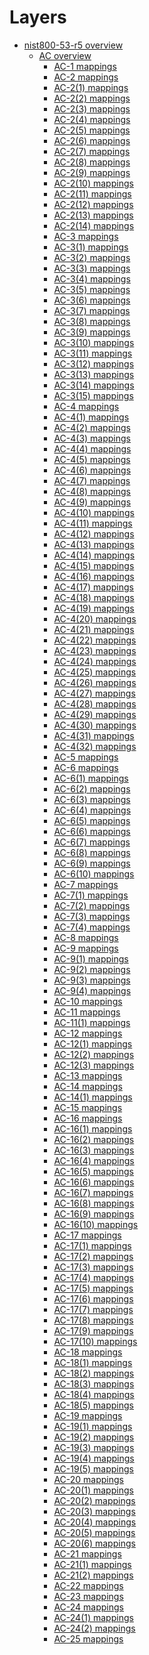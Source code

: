 # Layers

- [nist800-53-r5 overview](https://raw.githubusercontent.com/center-for-threat-informed-defense/attack-control-framework-mappings/master/frameworks/nist800-53-r5-overview.json)
    - [AC overview](https://raw.githubusercontent.com/center-for-threat-informed-defense/attack-control-framework-mappings/master/frameworks/by_family/AC/AC-overview.json)
        - [AC-1 mappings](https://raw.githubusercontent.com/center-for-threat-informed-defense/attack-control-framework-mappings/master/frameworks/by_family/AC/AC-1.json)
        - [AC-2 mappings](https://raw.githubusercontent.com/center-for-threat-informed-defense/attack-control-framework-mappings/master/frameworks/by_family/AC/AC-2.json)
        - [AC-2(1) mappings](https://raw.githubusercontent.com/center-for-threat-informed-defense/attack-control-framework-mappings/master/frameworks/by_family/AC/AC-2(1).json)
        - [AC-2(2) mappings](https://raw.githubusercontent.com/center-for-threat-informed-defense/attack-control-framework-mappings/master/frameworks/by_family/AC/AC-2(2).json)
        - [AC-2(3) mappings](https://raw.githubusercontent.com/center-for-threat-informed-defense/attack-control-framework-mappings/master/frameworks/by_family/AC/AC-2(3).json)
        - [AC-2(4) mappings](https://raw.githubusercontent.com/center-for-threat-informed-defense/attack-control-framework-mappings/master/frameworks/by_family/AC/AC-2(4).json)
        - [AC-2(5) mappings](https://raw.githubusercontent.com/center-for-threat-informed-defense/attack-control-framework-mappings/master/frameworks/by_family/AC/AC-2(5).json)
        - [AC-2(6) mappings](https://raw.githubusercontent.com/center-for-threat-informed-defense/attack-control-framework-mappings/master/frameworks/by_family/AC/AC-2(6).json)
        - [AC-2(7) mappings](https://raw.githubusercontent.com/center-for-threat-informed-defense/attack-control-framework-mappings/master/frameworks/by_family/AC/AC-2(7).json)
        - [AC-2(8) mappings](https://raw.githubusercontent.com/center-for-threat-informed-defense/attack-control-framework-mappings/master/frameworks/by_family/AC/AC-2(8).json)
        - [AC-2(9) mappings](https://raw.githubusercontent.com/center-for-threat-informed-defense/attack-control-framework-mappings/master/frameworks/by_family/AC/AC-2(9).json)
        - [AC-2(10) mappings](https://raw.githubusercontent.com/center-for-threat-informed-defense/attack-control-framework-mappings/master/frameworks/by_family/AC/AC-2(10).json)
        - [AC-2(11) mappings](https://raw.githubusercontent.com/center-for-threat-informed-defense/attack-control-framework-mappings/master/frameworks/by_family/AC/AC-2(11).json)
        - [AC-2(12) mappings](https://raw.githubusercontent.com/center-for-threat-informed-defense/attack-control-framework-mappings/master/frameworks/by_family/AC/AC-2(12).json)
        - [AC-2(13) mappings](https://raw.githubusercontent.com/center-for-threat-informed-defense/attack-control-framework-mappings/master/frameworks/by_family/AC/AC-2(13).json)
        - [AC-2(14) mappings](https://raw.githubusercontent.com/center-for-threat-informed-defense/attack-control-framework-mappings/master/frameworks/by_family/AC/AC-2(14).json)
        - [AC-3 mappings](https://raw.githubusercontent.com/center-for-threat-informed-defense/attack-control-framework-mappings/master/frameworks/by_family/AC/AC-3.json)
        - [AC-3(1) mappings](https://raw.githubusercontent.com/center-for-threat-informed-defense/attack-control-framework-mappings/master/frameworks/by_family/AC/AC-3(1).json)
        - [AC-3(2) mappings](https://raw.githubusercontent.com/center-for-threat-informed-defense/attack-control-framework-mappings/master/frameworks/by_family/AC/AC-3(2).json)
        - [AC-3(3) mappings](https://raw.githubusercontent.com/center-for-threat-informed-defense/attack-control-framework-mappings/master/frameworks/by_family/AC/AC-3(3).json)
        - [AC-3(4) mappings](https://raw.githubusercontent.com/center-for-threat-informed-defense/attack-control-framework-mappings/master/frameworks/by_family/AC/AC-3(4).json)
        - [AC-3(5) mappings](https://raw.githubusercontent.com/center-for-threat-informed-defense/attack-control-framework-mappings/master/frameworks/by_family/AC/AC-3(5).json)
        - [AC-3(6) mappings](https://raw.githubusercontent.com/center-for-threat-informed-defense/attack-control-framework-mappings/master/frameworks/by_family/AC/AC-3(6).json)
        - [AC-3(7) mappings](https://raw.githubusercontent.com/center-for-threat-informed-defense/attack-control-framework-mappings/master/frameworks/by_family/AC/AC-3(7).json)
        - [AC-3(8) mappings](https://raw.githubusercontent.com/center-for-threat-informed-defense/attack-control-framework-mappings/master/frameworks/by_family/AC/AC-3(8).json)
        - [AC-3(9) mappings](https://raw.githubusercontent.com/center-for-threat-informed-defense/attack-control-framework-mappings/master/frameworks/by_family/AC/AC-3(9).json)
        - [AC-3(10) mappings](https://raw.githubusercontent.com/center-for-threat-informed-defense/attack-control-framework-mappings/master/frameworks/by_family/AC/AC-3(10).json)
        - [AC-3(11) mappings](https://raw.githubusercontent.com/center-for-threat-informed-defense/attack-control-framework-mappings/master/frameworks/by_family/AC/AC-3(11).json)
        - [AC-3(12) mappings](https://raw.githubusercontent.com/center-for-threat-informed-defense/attack-control-framework-mappings/master/frameworks/by_family/AC/AC-3(12).json)
        - [AC-3(13) mappings](https://raw.githubusercontent.com/center-for-threat-informed-defense/attack-control-framework-mappings/master/frameworks/by_family/AC/AC-3(13).json)
        - [AC-3(14) mappings](https://raw.githubusercontent.com/center-for-threat-informed-defense/attack-control-framework-mappings/master/frameworks/by_family/AC/AC-3(14).json)
        - [AC-3(15) mappings](https://raw.githubusercontent.com/center-for-threat-informed-defense/attack-control-framework-mappings/master/frameworks/by_family/AC/AC-3(15).json)
        - [AC-4 mappings](https://raw.githubusercontent.com/center-for-threat-informed-defense/attack-control-framework-mappings/master/frameworks/by_family/AC/AC-4.json)
        - [AC-4(1) mappings](https://raw.githubusercontent.com/center-for-threat-informed-defense/attack-control-framework-mappings/master/frameworks/by_family/AC/AC-4(1).json)
        - [AC-4(2) mappings](https://raw.githubusercontent.com/center-for-threat-informed-defense/attack-control-framework-mappings/master/frameworks/by_family/AC/AC-4(2).json)
        - [AC-4(3) mappings](https://raw.githubusercontent.com/center-for-threat-informed-defense/attack-control-framework-mappings/master/frameworks/by_family/AC/AC-4(3).json)
        - [AC-4(4) mappings](https://raw.githubusercontent.com/center-for-threat-informed-defense/attack-control-framework-mappings/master/frameworks/by_family/AC/AC-4(4).json)
        - [AC-4(5) mappings](https://raw.githubusercontent.com/center-for-threat-informed-defense/attack-control-framework-mappings/master/frameworks/by_family/AC/AC-4(5).json)
        - [AC-4(6) mappings](https://raw.githubusercontent.com/center-for-threat-informed-defense/attack-control-framework-mappings/master/frameworks/by_family/AC/AC-4(6).json)
        - [AC-4(7) mappings](https://raw.githubusercontent.com/center-for-threat-informed-defense/attack-control-framework-mappings/master/frameworks/by_family/AC/AC-4(7).json)
        - [AC-4(8) mappings](https://raw.githubusercontent.com/center-for-threat-informed-defense/attack-control-framework-mappings/master/frameworks/by_family/AC/AC-4(8).json)
        - [AC-4(9) mappings](https://raw.githubusercontent.com/center-for-threat-informed-defense/attack-control-framework-mappings/master/frameworks/by_family/AC/AC-4(9).json)
        - [AC-4(10) mappings](https://raw.githubusercontent.com/center-for-threat-informed-defense/attack-control-framework-mappings/master/frameworks/by_family/AC/AC-4(10).json)
        - [AC-4(11) mappings](https://raw.githubusercontent.com/center-for-threat-informed-defense/attack-control-framework-mappings/master/frameworks/by_family/AC/AC-4(11).json)
        - [AC-4(12) mappings](https://raw.githubusercontent.com/center-for-threat-informed-defense/attack-control-framework-mappings/master/frameworks/by_family/AC/AC-4(12).json)
        - [AC-4(13) mappings](https://raw.githubusercontent.com/center-for-threat-informed-defense/attack-control-framework-mappings/master/frameworks/by_family/AC/AC-4(13).json)
        - [AC-4(14) mappings](https://raw.githubusercontent.com/center-for-threat-informed-defense/attack-control-framework-mappings/master/frameworks/by_family/AC/AC-4(14).json)
        - [AC-4(15) mappings](https://raw.githubusercontent.com/center-for-threat-informed-defense/attack-control-framework-mappings/master/frameworks/by_family/AC/AC-4(15).json)
        - [AC-4(16) mappings](https://raw.githubusercontent.com/center-for-threat-informed-defense/attack-control-framework-mappings/master/frameworks/by_family/AC/AC-4(16).json)
        - [AC-4(17) mappings](https://raw.githubusercontent.com/center-for-threat-informed-defense/attack-control-framework-mappings/master/frameworks/by_family/AC/AC-4(17).json)
        - [AC-4(18) mappings](https://raw.githubusercontent.com/center-for-threat-informed-defense/attack-control-framework-mappings/master/frameworks/by_family/AC/AC-4(18).json)
        - [AC-4(19) mappings](https://raw.githubusercontent.com/center-for-threat-informed-defense/attack-control-framework-mappings/master/frameworks/by_family/AC/AC-4(19).json)
        - [AC-4(20) mappings](https://raw.githubusercontent.com/center-for-threat-informed-defense/attack-control-framework-mappings/master/frameworks/by_family/AC/AC-4(20).json)
        - [AC-4(21) mappings](https://raw.githubusercontent.com/center-for-threat-informed-defense/attack-control-framework-mappings/master/frameworks/by_family/AC/AC-4(21).json)
        - [AC-4(22) mappings](https://raw.githubusercontent.com/center-for-threat-informed-defense/attack-control-framework-mappings/master/frameworks/by_family/AC/AC-4(22).json)
        - [AC-4(23) mappings](https://raw.githubusercontent.com/center-for-threat-informed-defense/attack-control-framework-mappings/master/frameworks/by_family/AC/AC-4(23).json)
        - [AC-4(24) mappings](https://raw.githubusercontent.com/center-for-threat-informed-defense/attack-control-framework-mappings/master/frameworks/by_family/AC/AC-4(24).json)
        - [AC-4(25) mappings](https://raw.githubusercontent.com/center-for-threat-informed-defense/attack-control-framework-mappings/master/frameworks/by_family/AC/AC-4(25).json)
        - [AC-4(26) mappings](https://raw.githubusercontent.com/center-for-threat-informed-defense/attack-control-framework-mappings/master/frameworks/by_family/AC/AC-4(26).json)
        - [AC-4(27) mappings](https://raw.githubusercontent.com/center-for-threat-informed-defense/attack-control-framework-mappings/master/frameworks/by_family/AC/AC-4(27).json)
        - [AC-4(28) mappings](https://raw.githubusercontent.com/center-for-threat-informed-defense/attack-control-framework-mappings/master/frameworks/by_family/AC/AC-4(28).json)
        - [AC-4(29) mappings](https://raw.githubusercontent.com/center-for-threat-informed-defense/attack-control-framework-mappings/master/frameworks/by_family/AC/AC-4(29).json)
        - [AC-4(30) mappings](https://raw.githubusercontent.com/center-for-threat-informed-defense/attack-control-framework-mappings/master/frameworks/by_family/AC/AC-4(30).json)
        - [AC-4(31) mappings](https://raw.githubusercontent.com/center-for-threat-informed-defense/attack-control-framework-mappings/master/frameworks/by_family/AC/AC-4(31).json)
        - [AC-4(32) mappings](https://raw.githubusercontent.com/center-for-threat-informed-defense/attack-control-framework-mappings/master/frameworks/by_family/AC/AC-4(32).json)
        - [AC-5 mappings](https://raw.githubusercontent.com/center-for-threat-informed-defense/attack-control-framework-mappings/master/frameworks/by_family/AC/AC-5.json)
        - [AC-6 mappings](https://raw.githubusercontent.com/center-for-threat-informed-defense/attack-control-framework-mappings/master/frameworks/by_family/AC/AC-6.json)
        - [AC-6(1) mappings](https://raw.githubusercontent.com/center-for-threat-informed-defense/attack-control-framework-mappings/master/frameworks/by_family/AC/AC-6(1).json)
        - [AC-6(2) mappings](https://raw.githubusercontent.com/center-for-threat-informed-defense/attack-control-framework-mappings/master/frameworks/by_family/AC/AC-6(2).json)
        - [AC-6(3) mappings](https://raw.githubusercontent.com/center-for-threat-informed-defense/attack-control-framework-mappings/master/frameworks/by_family/AC/AC-6(3).json)
        - [AC-6(4) mappings](https://raw.githubusercontent.com/center-for-threat-informed-defense/attack-control-framework-mappings/master/frameworks/by_family/AC/AC-6(4).json)
        - [AC-6(5) mappings](https://raw.githubusercontent.com/center-for-threat-informed-defense/attack-control-framework-mappings/master/frameworks/by_family/AC/AC-6(5).json)
        - [AC-6(6) mappings](https://raw.githubusercontent.com/center-for-threat-informed-defense/attack-control-framework-mappings/master/frameworks/by_family/AC/AC-6(6).json)
        - [AC-6(7) mappings](https://raw.githubusercontent.com/center-for-threat-informed-defense/attack-control-framework-mappings/master/frameworks/by_family/AC/AC-6(7).json)
        - [AC-6(8) mappings](https://raw.githubusercontent.com/center-for-threat-informed-defense/attack-control-framework-mappings/master/frameworks/by_family/AC/AC-6(8).json)
        - [AC-6(9) mappings](https://raw.githubusercontent.com/center-for-threat-informed-defense/attack-control-framework-mappings/master/frameworks/by_family/AC/AC-6(9).json)
        - [AC-6(10) mappings](https://raw.githubusercontent.com/center-for-threat-informed-defense/attack-control-framework-mappings/master/frameworks/by_family/AC/AC-6(10).json)
        - [AC-7 mappings](https://raw.githubusercontent.com/center-for-threat-informed-defense/attack-control-framework-mappings/master/frameworks/by_family/AC/AC-7.json)
        - [AC-7(1) mappings](https://raw.githubusercontent.com/center-for-threat-informed-defense/attack-control-framework-mappings/master/frameworks/by_family/AC/AC-7(1).json)
        - [AC-7(2) mappings](https://raw.githubusercontent.com/center-for-threat-informed-defense/attack-control-framework-mappings/master/frameworks/by_family/AC/AC-7(2).json)
        - [AC-7(3) mappings](https://raw.githubusercontent.com/center-for-threat-informed-defense/attack-control-framework-mappings/master/frameworks/by_family/AC/AC-7(3).json)
        - [AC-7(4) mappings](https://raw.githubusercontent.com/center-for-threat-informed-defense/attack-control-framework-mappings/master/frameworks/by_family/AC/AC-7(4).json)
        - [AC-8 mappings](https://raw.githubusercontent.com/center-for-threat-informed-defense/attack-control-framework-mappings/master/frameworks/by_family/AC/AC-8.json)
        - [AC-9 mappings](https://raw.githubusercontent.com/center-for-threat-informed-defense/attack-control-framework-mappings/master/frameworks/by_family/AC/AC-9.json)
        - [AC-9(1) mappings](https://raw.githubusercontent.com/center-for-threat-informed-defense/attack-control-framework-mappings/master/frameworks/by_family/AC/AC-9(1).json)
        - [AC-9(2) mappings](https://raw.githubusercontent.com/center-for-threat-informed-defense/attack-control-framework-mappings/master/frameworks/by_family/AC/AC-9(2).json)
        - [AC-9(3) mappings](https://raw.githubusercontent.com/center-for-threat-informed-defense/attack-control-framework-mappings/master/frameworks/by_family/AC/AC-9(3).json)
        - [AC-9(4) mappings](https://raw.githubusercontent.com/center-for-threat-informed-defense/attack-control-framework-mappings/master/frameworks/by_family/AC/AC-9(4).json)
        - [AC-10 mappings](https://raw.githubusercontent.com/center-for-threat-informed-defense/attack-control-framework-mappings/master/frameworks/by_family/AC/AC-10.json)
        - [AC-11 mappings](https://raw.githubusercontent.com/center-for-threat-informed-defense/attack-control-framework-mappings/master/frameworks/by_family/AC/AC-11.json)
        - [AC-11(1) mappings](https://raw.githubusercontent.com/center-for-threat-informed-defense/attack-control-framework-mappings/master/frameworks/by_family/AC/AC-11(1).json)
        - [AC-12 mappings](https://raw.githubusercontent.com/center-for-threat-informed-defense/attack-control-framework-mappings/master/frameworks/by_family/AC/AC-12.json)
        - [AC-12(1) mappings](https://raw.githubusercontent.com/center-for-threat-informed-defense/attack-control-framework-mappings/master/frameworks/by_family/AC/AC-12(1).json)
        - [AC-12(2) mappings](https://raw.githubusercontent.com/center-for-threat-informed-defense/attack-control-framework-mappings/master/frameworks/by_family/AC/AC-12(2).json)
        - [AC-12(3) mappings](https://raw.githubusercontent.com/center-for-threat-informed-defense/attack-control-framework-mappings/master/frameworks/by_family/AC/AC-12(3).json)
        - [AC-13 mappings](https://raw.githubusercontent.com/center-for-threat-informed-defense/attack-control-framework-mappings/master/frameworks/by_family/AC/AC-13.json)
        - [AC-14 mappings](https://raw.githubusercontent.com/center-for-threat-informed-defense/attack-control-framework-mappings/master/frameworks/by_family/AC/AC-14.json)
        - [AC-14(1) mappings](https://raw.githubusercontent.com/center-for-threat-informed-defense/attack-control-framework-mappings/master/frameworks/by_family/AC/AC-14(1).json)
        - [AC-15 mappings](https://raw.githubusercontent.com/center-for-threat-informed-defense/attack-control-framework-mappings/master/frameworks/by_family/AC/AC-15.json)
        - [AC-16 mappings](https://raw.githubusercontent.com/center-for-threat-informed-defense/attack-control-framework-mappings/master/frameworks/by_family/AC/AC-16.json)
        - [AC-16(1) mappings](https://raw.githubusercontent.com/center-for-threat-informed-defense/attack-control-framework-mappings/master/frameworks/by_family/AC/AC-16(1).json)
        - [AC-16(2) mappings](https://raw.githubusercontent.com/center-for-threat-informed-defense/attack-control-framework-mappings/master/frameworks/by_family/AC/AC-16(2).json)
        - [AC-16(3) mappings](https://raw.githubusercontent.com/center-for-threat-informed-defense/attack-control-framework-mappings/master/frameworks/by_family/AC/AC-16(3).json)
        - [AC-16(4) mappings](https://raw.githubusercontent.com/center-for-threat-informed-defense/attack-control-framework-mappings/master/frameworks/by_family/AC/AC-16(4).json)
        - [AC-16(5) mappings](https://raw.githubusercontent.com/center-for-threat-informed-defense/attack-control-framework-mappings/master/frameworks/by_family/AC/AC-16(5).json)
        - [AC-16(6) mappings](https://raw.githubusercontent.com/center-for-threat-informed-defense/attack-control-framework-mappings/master/frameworks/by_family/AC/AC-16(6).json)
        - [AC-16(7) mappings](https://raw.githubusercontent.com/center-for-threat-informed-defense/attack-control-framework-mappings/master/frameworks/by_family/AC/AC-16(7).json)
        - [AC-16(8) mappings](https://raw.githubusercontent.com/center-for-threat-informed-defense/attack-control-framework-mappings/master/frameworks/by_family/AC/AC-16(8).json)
        - [AC-16(9) mappings](https://raw.githubusercontent.com/center-for-threat-informed-defense/attack-control-framework-mappings/master/frameworks/by_family/AC/AC-16(9).json)
        - [AC-16(10) mappings](https://raw.githubusercontent.com/center-for-threat-informed-defense/attack-control-framework-mappings/master/frameworks/by_family/AC/AC-16(10).json)
        - [AC-17 mappings](https://raw.githubusercontent.com/center-for-threat-informed-defense/attack-control-framework-mappings/master/frameworks/by_family/AC/AC-17.json)
        - [AC-17(1) mappings](https://raw.githubusercontent.com/center-for-threat-informed-defense/attack-control-framework-mappings/master/frameworks/by_family/AC/AC-17(1).json)
        - [AC-17(2) mappings](https://raw.githubusercontent.com/center-for-threat-informed-defense/attack-control-framework-mappings/master/frameworks/by_family/AC/AC-17(2).json)
        - [AC-17(3) mappings](https://raw.githubusercontent.com/center-for-threat-informed-defense/attack-control-framework-mappings/master/frameworks/by_family/AC/AC-17(3).json)
        - [AC-17(4) mappings](https://raw.githubusercontent.com/center-for-threat-informed-defense/attack-control-framework-mappings/master/frameworks/by_family/AC/AC-17(4).json)
        - [AC-17(5) mappings](https://raw.githubusercontent.com/center-for-threat-informed-defense/attack-control-framework-mappings/master/frameworks/by_family/AC/AC-17(5).json)
        - [AC-17(6) mappings](https://raw.githubusercontent.com/center-for-threat-informed-defense/attack-control-framework-mappings/master/frameworks/by_family/AC/AC-17(6).json)
        - [AC-17(7) mappings](https://raw.githubusercontent.com/center-for-threat-informed-defense/attack-control-framework-mappings/master/frameworks/by_family/AC/AC-17(7).json)
        - [AC-17(8) mappings](https://raw.githubusercontent.com/center-for-threat-informed-defense/attack-control-framework-mappings/master/frameworks/by_family/AC/AC-17(8).json)
        - [AC-17(9) mappings](https://raw.githubusercontent.com/center-for-threat-informed-defense/attack-control-framework-mappings/master/frameworks/by_family/AC/AC-17(9).json)
        - [AC-17(10) mappings](https://raw.githubusercontent.com/center-for-threat-informed-defense/attack-control-framework-mappings/master/frameworks/by_family/AC/AC-17(10).json)
        - [AC-18 mappings](https://raw.githubusercontent.com/center-for-threat-informed-defense/attack-control-framework-mappings/master/frameworks/by_family/AC/AC-18.json)
        - [AC-18(1) mappings](https://raw.githubusercontent.com/center-for-threat-informed-defense/attack-control-framework-mappings/master/frameworks/by_family/AC/AC-18(1).json)
        - [AC-18(2) mappings](https://raw.githubusercontent.com/center-for-threat-informed-defense/attack-control-framework-mappings/master/frameworks/by_family/AC/AC-18(2).json)
        - [AC-18(3) mappings](https://raw.githubusercontent.com/center-for-threat-informed-defense/attack-control-framework-mappings/master/frameworks/by_family/AC/AC-18(3).json)
        - [AC-18(4) mappings](https://raw.githubusercontent.com/center-for-threat-informed-defense/attack-control-framework-mappings/master/frameworks/by_family/AC/AC-18(4).json)
        - [AC-18(5) mappings](https://raw.githubusercontent.com/center-for-threat-informed-defense/attack-control-framework-mappings/master/frameworks/by_family/AC/AC-18(5).json)
        - [AC-19 mappings](https://raw.githubusercontent.com/center-for-threat-informed-defense/attack-control-framework-mappings/master/frameworks/by_family/AC/AC-19.json)
        - [AC-19(1) mappings](https://raw.githubusercontent.com/center-for-threat-informed-defense/attack-control-framework-mappings/master/frameworks/by_family/AC/AC-19(1).json)
        - [AC-19(2) mappings](https://raw.githubusercontent.com/center-for-threat-informed-defense/attack-control-framework-mappings/master/frameworks/by_family/AC/AC-19(2).json)
        - [AC-19(3) mappings](https://raw.githubusercontent.com/center-for-threat-informed-defense/attack-control-framework-mappings/master/frameworks/by_family/AC/AC-19(3).json)
        - [AC-19(4) mappings](https://raw.githubusercontent.com/center-for-threat-informed-defense/attack-control-framework-mappings/master/frameworks/by_family/AC/AC-19(4).json)
        - [AC-19(5) mappings](https://raw.githubusercontent.com/center-for-threat-informed-defense/attack-control-framework-mappings/master/frameworks/by_family/AC/AC-19(5).json)
        - [AC-20 mappings](https://raw.githubusercontent.com/center-for-threat-informed-defense/attack-control-framework-mappings/master/frameworks/by_family/AC/AC-20.json)
        - [AC-20(1) mappings](https://raw.githubusercontent.com/center-for-threat-informed-defense/attack-control-framework-mappings/master/frameworks/by_family/AC/AC-20(1).json)
        - [AC-20(2) mappings](https://raw.githubusercontent.com/center-for-threat-informed-defense/attack-control-framework-mappings/master/frameworks/by_family/AC/AC-20(2).json)
        - [AC-20(3) mappings](https://raw.githubusercontent.com/center-for-threat-informed-defense/attack-control-framework-mappings/master/frameworks/by_family/AC/AC-20(3).json)
        - [AC-20(4) mappings](https://raw.githubusercontent.com/center-for-threat-informed-defense/attack-control-framework-mappings/master/frameworks/by_family/AC/AC-20(4).json)
        - [AC-20(5) mappings](https://raw.githubusercontent.com/center-for-threat-informed-defense/attack-control-framework-mappings/master/frameworks/by_family/AC/AC-20(5).json)
        - [AC-20(6) mappings](https://raw.githubusercontent.com/center-for-threat-informed-defense/attack-control-framework-mappings/master/frameworks/by_family/AC/AC-20(6).json)
        - [AC-21 mappings](https://raw.githubusercontent.com/center-for-threat-informed-defense/attack-control-framework-mappings/master/frameworks/by_family/AC/AC-21.json)
        - [AC-21(1) mappings](https://raw.githubusercontent.com/center-for-threat-informed-defense/attack-control-framework-mappings/master/frameworks/by_family/AC/AC-21(1).json)
        - [AC-21(2) mappings](https://raw.githubusercontent.com/center-for-threat-informed-defense/attack-control-framework-mappings/master/frameworks/by_family/AC/AC-21(2).json)
        - [AC-22 mappings](https://raw.githubusercontent.com/center-for-threat-informed-defense/attack-control-framework-mappings/master/frameworks/by_family/AC/AC-22.json)
        - [AC-23 mappings](https://raw.githubusercontent.com/center-for-threat-informed-defense/attack-control-framework-mappings/master/frameworks/by_family/AC/AC-23.json)
        - [AC-24 mappings](https://raw.githubusercontent.com/center-for-threat-informed-defense/attack-control-framework-mappings/master/frameworks/by_family/AC/AC-24.json)
        - [AC-24(1) mappings](https://raw.githubusercontent.com/center-for-threat-informed-defense/attack-control-framework-mappings/master/frameworks/by_family/AC/AC-24(1).json)
        - [AC-24(2) mappings](https://raw.githubusercontent.com/center-for-threat-informed-defense/attack-control-framework-mappings/master/frameworks/by_family/AC/AC-24(2).json)
        - [AC-25 mappings](https://raw.githubusercontent.com/center-for-threat-informed-defense/attack-control-framework-mappings/master/frameworks/by_family/AC/AC-25.json)